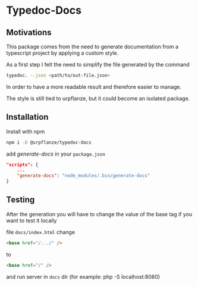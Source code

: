 # Typedoc-Docs

## Motivations

This package comes from the need to generate documentation from a typescript project by applying a custom style.

As a first step I felt the need to simplify the file generated by the command

```bash
typedoc. --json <path/to/out-file.json>
```

In order to have a more readable result and therefore easier to manage.

The style is still tied to urpflanze, but it could become an isolated package.

## Installation

Install with npm

```bash
npm i -D @urpflanze/typedoc-docs
```

add _generate-docs_ in your `package.json`

```json
"scripts": {
    ...
    "generate-docs": "node_modules/.bin/generate-docs"
}
```

## Testing

After the generation you will have to change the value of the base tag if you want to test it locally

file `docs/index.html`
change

```html
<base href="/.../" />
```

to

```html
<base href="/" />
```

and run server in `docs` dir (for example: php -S localhost:8080)
